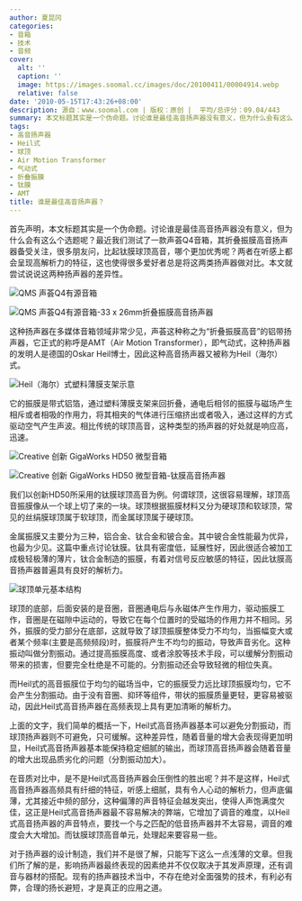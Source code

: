 ```yaml
---
author: 夏昆冈
categories:
- 音箱
- 技术
- 音频
cover:
  alt: ''
  caption: ''
  image: https://images.soomal.cc/images/doc/20100411/00004914.webp
  relative: false
date: '2010-05-15T17:43:26+08:00'
description: 源自：www.soomal.com | 版权：原创 |  平均/总评分：09.04/443
summary: 本文标题其实是一个伪命题。讨论谁是最佳高音扬声器没有意义，但为什么会有这么个选题呢？最近我们测试了一款声荟Q4音箱，其折叠振膜高音扬声器备受关注，很多朋友问，比起钛膜球顶高音，哪个更加优秀呢？两者在听感上都会呈现高解析力的特征，这也使得很多爱好者总是将这两类扬声器做对比。本文就尝试说说这两种扬声器的差异性……
tags:
- 高音扬声器
- Heil式
- 球顶
- Air Motion Transformer
- 气动式
- 折叠振膜
- 钛膜
- AMT
title: 谁是最佳高音扬声器？
---
```


首先声明，本文标题其实是一个伪命题。讨论谁是最佳高音扬声器没有意义，但为什么会有这么个选题呢？最近我们测试了一款声荟Q4音箱，其折叠振膜高音扬声器备受关注，很多朋友问，比起钛膜球顶高音，哪个更加优秀呢？两者在听感上都会呈现高解析力的特征，这也使得很多爱好者总是将这两类扬声器做对比。本文就尝试说说这两种扬声器的差异性。



![QMS 声荟Q4有源音箱](https://images.soomal.cc/images/doc/20100411/00004912.webp)



![QMS 声荟Q4有源音箱-33 x 26mm折叠振膜高音扬声器](https://images.soomal.cc/images/doc/20100411/00004914.webp)



这种扬声器在多媒体音箱领域非常少见，声荟这种称之为“折叠振膜高音”的铝带扬声器，它正式的称呼是AMT（Air Motion Transformer），即气动式，这种扬声器的发明人是德国的Oskar Heil博士，因此这种高音扬声器又被称为Heil（海尔）式。



![Heil（海尔）式塑料薄膜支架示意](https://images.soomal.cc/images/doc/20100515/00005451.webp)



它的振膜是带式铝箔，通过塑料薄膜支架来回折叠，通电后相邻的振膜与磁场产生相斥或者相吸的作用力，将其相夹的气体进行压缩挤出或者吸入，通过这样的方式驱动空气产生声波。相比传统的球顶高音，这种类型的扬声器的好处就是响应高，迅速。



![Creative 创新 GigaWorks HD50 微型音箱](https://images.soomal.cc/images/doc/20091127/00003195.webp)



![Creative 创新 GigaWorks HD50 微型音箱-钛膜高音扬声器](https://images.soomal.cc/images/doc/20091127/00003199.webp)



我们以创新HD50所采用的钛膜球顶高音为例。何谓球顶，这很容易理解，球顶高音振膜像从一个球上切了来的一块。球顶根据振膜材料又分为硬球顶和软球顶，常见的丝绢膜球顶属于软球顶，而金属球顶属于硬球顶。



金属振膜又主要分为三种，铝合金、钛合金和铍合金。其中铍合金性能最为优异，也最为少见。这篇中重点讨论钛膜。钛具有密度低，延展性好，因此很适合被加工成极轻极薄的薄片，钛合金制造的振膜，有着对信号反应敏感的特征，因此钛膜高音扬声器普遍具有良好的解析力。



![球顶单元基本结构](https://images.soomal.cc/images/doc/20100512/00005425.webp)



球顶的底部，后面安装的是音圈，音圈通电后与永磁体产生作用力，驱动振膜工作，音圈是在磁隙中运动的，导致它在每个位置时的受磁场的作用力并不相同。另外，振膜的受力部分在底部，这就导致了球顶振膜整体受力不均匀，当振幅变大或者某个频率(主要是高频频段)时，振膜将产生不均匀的振动，导致声音劣化。这种振动叫做分割振动。通过提高振膜高度、或者涂胶等技术手段，可以缓解分割振动带来的损害，但要完全杜绝是不可能的。分割振动还会导致轻微的相位失真。



而Heil式的高音振膜位于均匀的磁场当中，它的振膜受力远比球顶振膜均匀，它不会产生分割振动。由于没有音圈、抑环等组件，带状的振膜质量更轻，更容易被驱动，因此Heil式高音扬声器在高频表现上具有更加清晰的解析力。



上面的文字，我们简单的概括一下，Heil式高音扬声器基本可以避免分割振动，而球顶扬声器则不可避免，只可缓解。这种差异性，随着音量的增大会表现得更加明显，Heil式高音扬声器基本能保持稳定细腻的输出，而球顶高音扬声器会随着音量的增大出现品质劣化的问题（分割振动加大）。



在音质对比中，是不是Heil式高音扬声器会压倒性的胜出呢？并不是这样，Heil式高音扬声器高频具有纤细的特征，听感上细腻，具有令人心动的解析力，但声底偏薄，尤其接近中频的部分，这种偏薄的声音特征会越发突出，使得人声饱满度欠佳，这正是Heil式高音扬声器最不容易解决的弊端，它增加了调音的难度，以Heil式高音扬声器的声音特点，要找一个与之匹配的低音扬声器并不太容易，调音的难度会大大增加。而钛膜球顶高音单元，处理起来要容易一些。



对于扬声器的设计制造，我们并不是很了解，只能写下这么一点浅薄的文章。但我们所了解的是，影响扬声器最终表现的因素绝并不仅仅取决于其发声原理，还有调音与器材的搭配。现有的扬声器技术当中，不存在绝对全面强势的技术，有利必有弊，合理的扬长避短，才是真正的应用之道。